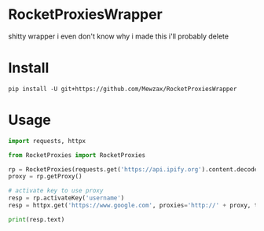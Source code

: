 # RocketProxiesWrapper
shitty wrapper i even don't know why i made this i'll probably delete

# Install
```
pip install -U git+https://github.com/Mewzax/RocketProxiesWrapper
```

# Usage
```py
import requests, httpx

from RocketProxies import RocketProxies

rp = RocketProxies(requests.get('https://api.ipify.org').content.decode('utf8'), 'YOUR_API_KEY')
proxy = rp.getProxy()

# activate key to use proxy
resp = rp.activateKey('username')
resp = httpx.get('https://www.google.com', proxies='http://' + proxy, timeout=4)

print(resp.text)
```
